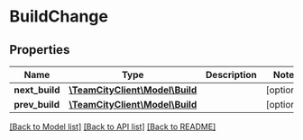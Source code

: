 # BuildChange

## Properties
Name | Type | Description | Notes
------------ | ------------- | ------------- | -------------
**next_build** | [**\TeamCityClient\Model\Build**](Build.md) |  | [optional] 
**prev_build** | [**\TeamCityClient\Model\Build**](Build.md) |  | [optional] 

[[Back to Model list]](../README.md#documentation-for-models) [[Back to API list]](../README.md#documentation-for-api-endpoints) [[Back to README]](../README.md)


